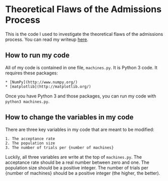 # Theoretical Flaws of the Admissions Process
This is the code I used to investigate the theoretical flaws of the admissions process. You can read my writeup [here](http://google.com).

## How to run my code
All of my code is contained in one file, `machines.py`. It is Python 3 code. It requires these packages:

    * [NumPy](http://www.numpy.org/)
    * [matplotlib](http://matplotlib.org/)

Once you have Python 3 and those packages, you can run my code with `python3 machines.py`.

## How to change the variables in my code
There are three key variables in my code that are meant to be modified:

    1. The acceptance rate
    2. The population size
    3. The number of trials per {number of machines}

Luckily, all three variables are write at the top of `machines.py`. The acceptance rate should be a real number between zero and one. The population size should be a positive integer. The number of trials per {number of machines} should be a positive integer (the higher, the better).
